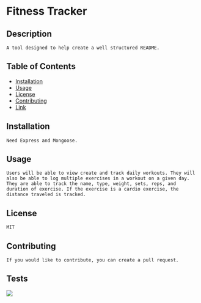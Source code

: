 # Fitness Tracker

## Description
    A tool designed to help create a well structured README.    

## Table of Contents
- [Installation](##-Installation)
- [Usage](##-Usage)
- [License](##-License)
- [Contributing](##-Contributing)
- [Link](##-Link)
    
## Installation
    Need Express and Mongoose.

## Usage
    Users will be able to view create and track daily workouts. They will also be able to log multiple exercises in a workout on a given day. They are able to track the name, type, weight, sets, reps, and duration of exercise. If the exercise is a cardio exercise, the distance traveled is tracked.

## License
    MIT

## Contributing
    If you would like to contribute, you can create a pull request.

## Tests
![](https://arcane-forest-77094.herokuapp.com/)


    
